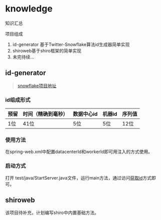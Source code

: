 # knowledge
知识汇总

项目组成
1. id-generator 基于Twitter-Snowflake算法id生成器简单实现
2. shiroweb基于shiro框架的简单实现
3. 未完待续...

## id-generator

> [snowflake项目地址](https://github.com/twitter/snowflake)

### id组成形式

预留|时间（精确到毫秒）|数据中心id|机器id|序列值
--|--|--|--|--
1位|41位|5位|5位|12位

### 使用方法

在spring-web.xml中配置datacenterId和workerId即可用注入的方式使用。

### 启动方式

打开 test/java/StartServer.java文件，运行main方法，通过访问[获取id](http://localhost:9999/id-generator/id/getId.do)方式即可。

## shiroweb

该项目待补充，计划编写shiro中内置基础方法。
